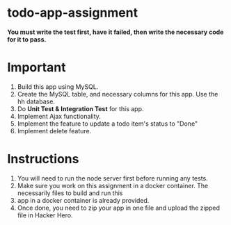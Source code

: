 # todo-app-assignment

**You must write the test first, have it failed, then write the necessary code for it to pass​.**

# Important
1. Build this app using MySQL.
2. Create the MySQL table, and necessary columns for this app. Use the hh database.
3. Do **Unit Test & Integration Test** for this app.
4. Implement Ajax functionality. 
5. Implement the feature to update a todo item's status to "Done"
6. Implement delete feature.

# Instructions

1. You will need to run the node server first before running any tests. 
2. Make sure you work on this assignment in a docker container. The necessarily files to build and run this
3. app in a docker container is already provided.
4. Once done, you need to zip your app in one file and upload the zipped file in Hacker Hero.